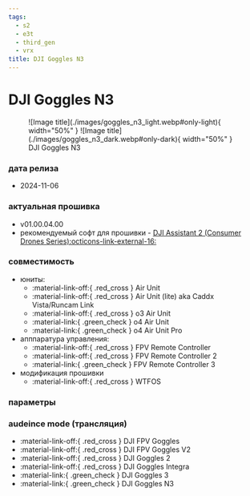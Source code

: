 ```yaml
---
tags:
  - s2
  - e3t
  - third_gen
  - vrx 
title: DJI Goggles N3
---
```

# DJI Goggles N3
<figure markdown="span">
  ![Image title](./images/goggles_n3_light.webp#only-light){ width="50%" }
  ![Image title](./images/goggles_n3_dark.webp#only-dark){ width="50%" }
  <figcaption>DJI Goggles N3</figcaption>
</figure>

### дата релиза
- 2024-11-06

### актуальная прошивка
- v01.00.04.00
- рекомендуемый софт для прошивки - <a href="https://www.dji.com/downloads/softwares/dji-assistant-2-consumer-drones-series" target="_blank">DJI Assistant 2 (Consumer Drones Series):octicons-link-external-16:</a>

### совместимость
* юниты:
    * :material-link-off:{ .red_cross } Air Unit
    * :material-link-off:{ .red_cross } Air Unit (lite) aka Caddx Vista/Runcam Link
    * :material-link-off:{ .red_cross } o3 Air Unit
    * :material-link:{ .green_check } o4 Air Unit
    * :material-link:{ .green_check } o4 Air Unit Pro
* апппаратура управления:
    * :material-link-off:{ .red_cross } FPV Remote Controller 
    * :material-link-off:{ .red_cross } FPV Remote Controller 2
    * :material-link:{ .green_check } FPV Remote Controller 3
* модификация прошивки
    * :material-link-off:{ .red_cross } WTFOS

### параметры
  
### audeince mode (трансляция)
* :material-link-off:{ .red_cross }  DJI FPV Goggles
* :material-link-off:{ .red_cross }  DJI FPV Goggles V2
* :material-link-off:{ .red_cross }  DJI Goggles 2
* :material-link-off:{ .red_cross }  DJI Goggles Integra
* :material-link:{ .green_check }  DJI Goggles 3
* :material-link:{ .green_check }  DJI Goggles N3

